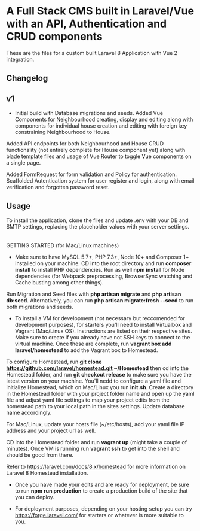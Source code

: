 # A Full Stack CMS built in Laravel/Vue with an API, Authentication and CRUD components

These are the files for a custom built Laravel 8 Application with Vue 2 integration.

## Changelog

## v1
* Initial build with Database migrations and seeds. Added Vue Components for Neighbourhood creating, display and editing along with components for individual house creation and editing with foreign key constraining Neighbourhood to House.

Added API endpoints for both Neighbourhood and House CRUD functionality (not entirely complete for House component yet) along with blade template files and usage of Vue Router to toggle Vue components on a single page.

Added FormRequest for form validation and Policy for authentication. Scaffolded Autentication system for user register and login, along with email verification and forgotten password reset.

## Usage

To install the application, clone the files and update .env with your DB and SMTP settings, replacing the placeholder values with your server settings.

######

GETTING STARTED (for Mac/Linux machines)

* Make sure to have MySQL 5.7+, PHP 7.3+, Node 10+ and Composer 1+ installed on your machine. CD into the root directory and run **composer install** to install PHP dependencies. Run as well **npm install** for Node dependencies (for Webpack preprocessing, BrowserSync watching and Cache busting among other things).

Run Migration and Seed files with **php artisan migrate** and **php artisan db:seed**.
Alternatively, you can run **php artisan migrate:fresh --seed** to run both migrations and seeds.

* To install a VM for development (not necessary but reccomended for development purposes), for starters you'll need to install Virtualbox and Vagrant (Mac/Linux OS). Instructions are listed on their respective sites. Make sure to create if you already have not SSH keys to connect to the virtual machine. Once these are complete, run **vagrant box add laravel/homestead** to add the Vagrant box to Homestead.

To configure Homestead, run **git clone https://github.com/laravel/homestead.git ~/Homestead** then cd into the Homestead folder, and run **git checkout release** to make sure you have the latest version on your machine. You'll nedd to configure a yaml file and initialize Homestead, which on Mac/Linux you run **init.sh**. Create a directory in the Homestead folder with your project folder name and open up the yaml file and adjust yaml file settings to map your project edits from the homestead path to your local path in the sites settings. Update database name accordingly.

For Mac/Linux, update your hosts file (~/etc/hosts), add your yaml file IP address and your project url as well.

CD into the Homestead folder and run **vagrant up** (might take a couple of minutes). Once VM is running run **vagrant ssh** to get into the shell and should be good from there.

Refer to https://laravel.com/docs/8.x/homestead for more information on Laravel 8 Homestead installation.

* Once you have made your edits and are ready for deployment, be sure to run **npm run production** to create a production build of the site that you can deploy.

* For deployment purposes, depending on your hosting setup you can try https://forge.laravel.com/ for starters or whatever is more suitable to you.